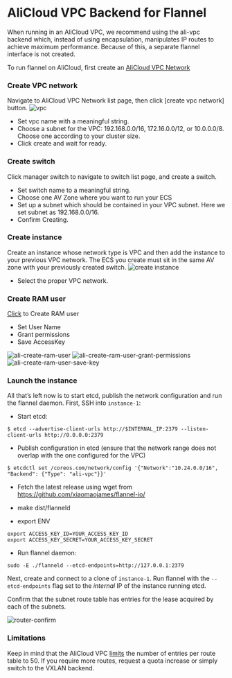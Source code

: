 # AliCloud VPC Backend for Flannel

When running in an AliCloud VPC, we recommend using the ali-vpc backend which, instead of using encapsulation, manipulates IP routes to achieve maximum performance. Because of this, a separate flannel interface is not created.

To run flannel on AliCloud, first create an [AliCloud VPC Network](https://vpc.console.aliyun.com/#/vpc/cn-hangzhou/list)

### Create VPC network

Navigate to AliCloud VPC Network list page, then click [create vpc network] button.
![vpc](img/ali-create-vpc.png)

- Set vpc name with a meaningful string.
- Choose a subnet for the VPC: 192.168.0.0/16, 172.16.0.0/12, or 10.0.0.0/8. Choose one according to your cluster size.
- Click create and wait for ready.

### Create switch

Click manager switch to navigate to switch list page, and create a switch.

- Set switch name to a meaningful string.
- Choose one AV Zone where you want to run your ECS
- Set up a subnet which should be contained in your VPC subnet. Here we set subnet as 192.168.0.0/16.
- Confirm Creating.

### Create instance

Create an instance whose network type is VPC and then add the instance to your previous VPC network. The ECS you create  must sit in the same AV zone with your previously created switch.
![create instance](img/ali-create-instance.png)

- Select the proper VPC network.

### Create RAM user

[Click](https://ram.console.aliyun.com/#/user/list?guide) to Create RAM user

+ Set User Name
+ Grant permissions
+ Save AccessKey



![ali-create-ram-user](img/ali-create-ram-user.png)
![ali-create-ram-user-grant-permissions](img/ali-create-ram-user-grant-permissions.png)
![ali-create-ram-user-save-key](img/ali-create-ram-user-save-key.png)

### Launch the instance

All that’s left now is to start etcd, publish the network configuration and run the flannel daemon.
First, SSH into `instance-1`:

- Start etcd:

```
$ etcd --advertise-client-urls http://$INTERNAL_IP:2379 --listen-client-urls http://0.0.0.0:2379
```
- Publish configuration in etcd (ensure that the network range does not overlap with the one configured for the VPC)

```
$ etcdctl set /coreos.com/network/config '{"Network":"10.24.0.0/16", "Backend": {"Type": "ali-vpc"}}'
```
- Fetch the latest release using wget from https://github.com/xiaomaojames/flannel-io/

- make dist/flanneld

- export ENV

```
export ACCESS_KEY_ID=YOUR_ACCESS_KEY_ID
export ACCESS_KEY_SECRET=YOUR_ACCESS_KEY_SECRET
```

- Run flannel daemon:

```
sudo -E ./flanneld --etcd-endpoints=http://127.0.0.1:2379
```

Next, create and connect to a clone of `instance-1`.
Run flannel with the `--etcd-endpoints` flag set to the *internal* IP of the instance running etcd.

Confirm that the subnet route table has entries for the lease acquired by each of the subnets.

![router-confirm](img/ali-vpc-confirm.png)
### Limitations

Keep in mind that the AliCloud VPC [limits](https://vpc.console.aliyun.com/#/vpc/cn-hangzhou/detail/vpc-bp11xpfe5ev6wvhfb14b6/router) the number of entries per route table to 50. If you require more routes, request a quota increase or simply switch to the VXLAN backend.
